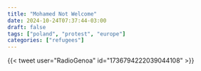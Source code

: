 ```yaml
---
title: "Mohamed Not Welcome"
date: 2024-10-24T07:37:44-03:00
draft: false
tags: ["poland", "protest", "europe"]
categories: ["refugees"]
---
```


{{< tweet user="RadioGenoa" id="1736794222039044108" >}}
